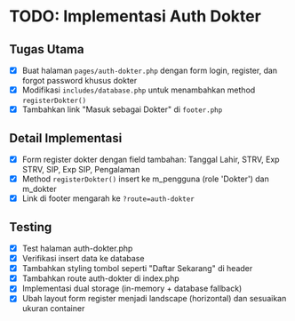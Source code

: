 # TODO: Implementasi Auth Dokter

## Tugas Utama
- [x] Buat halaman `pages/auth-dokter.php` dengan form login, register, dan forgot password khusus dokter
- [x] Modifikasi `includes/database.php` untuk menambahkan method `registerDokter()`
- [x] Tambahkan link "Masuk sebagai Dokter" di `footer.php`

## Detail Implementasi
- [x] Form register dokter dengan field tambahan: Tanggal Lahir, STRV, Exp STRV, SIP, Exp SIP, Pengalaman
- [x] Method `registerDokter()` insert ke m_pengguna (role 'Dokter') dan m_dokter
- [x] Link di footer mengarah ke `?route=auth-dokter`

## Testing
- [x] Test halaman auth-dokter.php
- [x] Verifikasi insert data ke database
- [x] Tambahkan styling tombol seperti "Daftar Sekarang" di header
- [x] Tambahkan route auth-dokter di index.php
- [x] Implementasi dual storage (in-memory + database fallback)
- [x] Ubah layout form register menjadi landscape (horizontal) dan sesuaikan ukuran container
